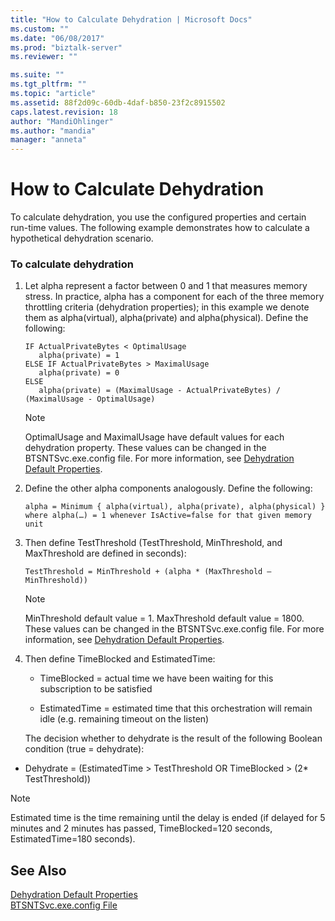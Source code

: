 ```yaml
---
title: "How to Calculate Dehydration | Microsoft Docs"
ms.custom: ""
ms.date: "06/08/2017"
ms.prod: "biztalk-server"
ms.reviewer: ""

ms.suite: ""
ms.tgt_pltfrm: ""
ms.topic: "article"
ms.assetid: 88f2d09c-60db-4daf-b850-23f2c8915502
caps.latest.revision: 18
author: "MandiOhlinger"
ms.author: "mandia"
manager: "anneta"
---
```

# How to Calculate Dehydration
To calculate dehydration, you use the configured properties and certain run-time values. The following example demonstrates how to calculate a hypothetical dehydration scenario.  
  
### To calculate dehydration  
  
1. Let alpha represent a factor between 0 and 1 that measures memory stress.  In practice, alpha has a component for each of the three memory throttling criteria (dehydration properties); in this example we denote them as alpha(virtual), alpha(private) and alpha(physical). Define the following:  
  
   ```  
   IF ActualPrivateBytes < OptimalUsage  
      alpha(private) = 1  
   ELSE IF ActualPrivateBytes > MaximalUsage  
      alpha(private) = 0  
   ELSE  
      alpha(private) = (MaximalUsage - ActualPrivateBytes) / (MaximalUsage - OptimalUsage)  
   ```  
  
   > [!NOTE]
   >  OptimalUsage and MaximalUsage have default values for each dehydration property. These values can be changed in the BTSNTSvc.exe.config file. For more information, see [Dehydration Default Properties](../core/dehydration-default-properties.md).  
  
2. Define the other alpha components analogously. Define the following:  
  
   ```  
   alpha = Minimum { alpha(virtual), alpha(private), alpha(physical) }  
   where alpha(…) = 1 whenever IsActive=false for that given memory unit  
   ```  
  
3. Then define TestThreshold (TestThreshold, MinThreshold, and MaxThreshold are defined in seconds):  
  
   ```  
   TestThreshold = MinThreshold + (alpha * (MaxThreshold – MinThreshold))  
   ```  
  
   > [!NOTE]
   >  MinThreshold default value = 1. MaxThreshold default value = 1800. These values can be changed in the BTSNTSvc.exe.config file. For more information, see [Dehydration Default Properties](../core/dehydration-default-properties.md).  
  
4. Then define TimeBlocked and EstimatedTime:  
  
   -   TimeBlocked = actual time we have been waiting for this subscription to be satisfied  
  
   -   EstimatedTime = estimated time that this orchestration will remain idle (e.g. remaining timeout on the listen)  
  
   The decision whether to dehydrate is the result of the following Boolean condition (true = dehydrate):  
  
-   Dehydrate = (EstimatedTime > TestThreshold OR TimeBlocked > (2* TestThreshold))  
  
> [!NOTE]
>  Estimated time is the time remaining until the delay is ended (if delayed for 5 minutes and 2 minutes has passed, TimeBlocked=120 seconds, EstimatedTime=180 seconds).  
  
## See Also  
 [Dehydration Default Properties](../core/dehydration-default-properties.md)   
 [BTSNTSvc.exe.config File](../core/btsntsvc-exe-config-file.md)